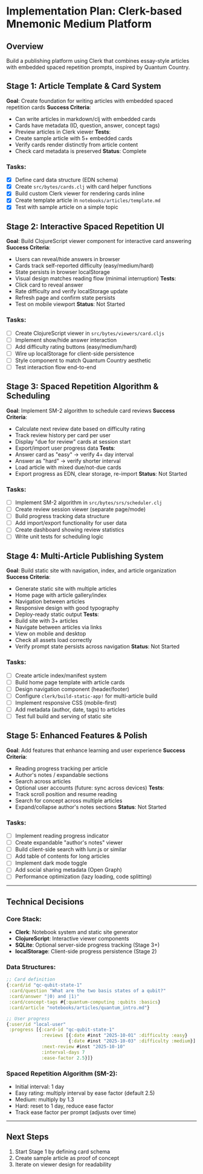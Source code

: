 # Implementation Plan: Clerk-based Mnemonic Medium Platform

## Overview
Build a publishing platform using Clerk that combines essay-style articles with embedded spaced repetition prompts, inspired by Quantum Country.

## Stage 1: Article Template & Card System
**Goal**: Create foundation for writing articles with embedded spaced repetition cards
**Success Criteria**:
- Can write articles in markdown/clj with embedded cards
- Cards have metadata (ID, question, answer, concept tags)
- Preview articles in Clerk viewer
**Tests**:
- Create sample article with 5+ embedded cards
- Verify cards render distinctly from article content
- Check card metadata is preserved
**Status**: Complete

### Tasks:
- [x] Define card data structure (EDN schema)
- [x] Create `src/bytes/cards.clj` with card helper functions
- [x] Build custom Clerk viewer for rendering cards inline
- [x] Create template article in `notebooks/articles/template.md`
- [x] Test with sample article on a simple topic

## Stage 2: Interactive Spaced Repetition UI
**Goal**: Build ClojureScript viewer component for interactive card answering
**Success Criteria**:
- Users can reveal/hide answers in browser
- Cards track self-reported difficulty (easy/medium/hard)
- State persists in browser localStorage
- Visual design matches reading flow (minimal interruption)
**Tests**:
- Click card to reveal answer
- Rate difficulty and verify localStorage update
- Refresh page and confirm state persists
- Test on mobile viewport
**Status**: Not Started

### Tasks:
- [ ] Create ClojureScript viewer in `src/bytes/viewers/card.cljs`
- [ ] Implement show/hide answer interaction
- [ ] Add difficulty rating buttons (easy/medium/hard)
- [ ] Wire up localStorage for client-side persistence
- [ ] Style component to match Quantum Country aesthetic
- [ ] Test interaction flow end-to-end

## Stage 3: Spaced Repetition Algorithm & Scheduling
**Goal**: Implement SM-2 algorithm to schedule card reviews
**Success Criteria**:
- Calculate next review date based on difficulty rating
- Track review history per card per user
- Display "due for review" cards at session start
- Export/import user progress data
**Tests**:
- Answer card as "easy" → verify 4+ day interval
- Answer as "hard" → verify shorter interval
- Load article with mixed due/not-due cards
- Export progress as EDN, clear storage, re-import
**Status**: Not Started

### Tasks:
- [ ] Implement SM-2 algorithm in `src/bytes/srs/scheduler.clj`
- [ ] Create review session viewer (separate page/mode)
- [ ] Build progress tracking data structure
- [ ] Add import/export functionality for user data
- [ ] Create dashboard showing review statistics
- [ ] Write unit tests for scheduling logic

## Stage 4: Multi-Article Publishing System
**Goal**: Build static site with navigation, index, and article organization
**Success Criteria**:
- Generate static site with multiple articles
- Home page with article gallery/index
- Navigation between articles
- Responsive design with good typography
- Deploy-ready static output
**Tests**:
- Build site with 3+ articles
- Navigate between articles via links
- View on mobile and desktop
- Check all assets load correctly
- Verify prompt state persists across navigation
**Status**: Not Started

### Tasks:
- [ ] Create article index/manifest system
- [ ] Build home page template with article cards
- [ ] Design navigation component (header/footer)
- [ ] Configure `clerk/build-static-app!` for multi-article build
- [ ] Implement responsive CSS (mobile-first)
- [ ] Add metadata (author, date, tags) to articles
- [ ] Test full build and serving of static site

## Stage 5: Enhanced Features & Polish
**Goal**: Add features that enhance learning and user experience
**Success Criteria**:
- Reading progress tracking per article
- Author's notes / expandable sections
- Search across articles
- Optional user accounts (future: sync across devices)
**Tests**:
- Track scroll position and resume reading
- Search for concept across multiple articles
- Expand/collapse author's notes sections
**Status**: Not Started

### Tasks:
- [ ] Implement reading progress indicator
- [ ] Create expandable "author's notes" viewer
- [ ] Build client-side search with lunr.js or similar
- [ ] Add table of contents for long articles
- [ ] Implement dark mode toggle
- [ ] Add social sharing metadata (Open Graph)
- [ ] Performance optimization (lazy loading, code splitting)

---

## Technical Decisions

### Core Stack:
- **Clerk**: Notebook system and static site generator
- **ClojureScript**: Interactive viewer components
- **SQLite**: Optional server-side progress tracking (Stage 3+)
- **localStorage**: Client-side progress persistence (Stage 2)

### Data Structures:
```clojure
;; Card definition
{:card/id "qc-qubit-state-1"
 :card/question "What are the two basis states of a qubit?"
 :card/answer "|0⟩ and |1⟩"
 :card/concept-tags #{:quantum-computing :qubits :basics}
 :card/article "notebooks/articles/quantum_intro.md"}

;; User progress
{:user/id "local-user"
 :progress [{:card-id "qc-qubit-state-1"
             :reviews [{:date #inst "2025-10-01" :difficulty :easy}
                       {:date #inst "2025-10-03" :difficulty :medium}]
             :next-review #inst "2025-10-10"
             :interval-days 7
             :ease-factor 2.5}]}
```

### Spaced Repetition Algorithm (SM-2):
- Initial interval: 1 day
- Easy rating: multiply interval by ease factor (default 2.5)
- Medium: multiply by 1.3
- Hard: reset to 1 day, reduce ease factor
- Track ease factor per prompt (adjusts over time)

---

## Next Steps
1. Start Stage 1 by defining card schema
2. Create sample article as proof of concept
3. Iterate on viewer design for readability
